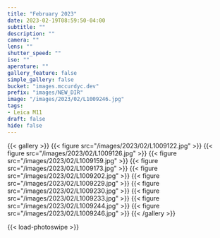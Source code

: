 ```yaml
---
title: "February 2023"
date: 2023-02-19T08:59:50-04:00
subtitle: ""
description: ""
camera: ""
lens: ""
shutter_speed: ""
iso: ""
aperature: ""
gallery_feature: false
simple_gallery: false
bucket: "images.mccurdyc.dev"
prefix: "images/NEW_DIR"
image: "/images/2023/02/L1009246.jpg"
tags:
- Leica M11
draft: false
hide: false
---
```


{{< gallery >}}
  {{< figure src="/images/2023/02/L1009122.jpg" >}}
  {{< figure src="/images/2023/02/L1009126.jpg" >}}
  {{< figure src="/images/2023/02/L1009159.jpg" >}}
  {{< figure src="/images/2023/02/L1009173.jpg" >}}
  {{< figure src="/images/2023/02/L1009202.jpg" >}}
  {{< figure src="/images/2023/02/L1009229.jpg" >}}
  {{< figure src="/images/2023/02/L1009230.jpg" >}}
  {{< figure src="/images/2023/02/L1009233.jpg" >}}
  {{< figure src="/images/2023/02/L1009244.jpg" >}}
  {{< figure src="/images/2023/02/L1009246.jpg" >}}
{{< /gallery >}}

{{< load-photoswipe >}}
